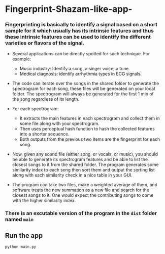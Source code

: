 # Fingerprint-Shazam-like-app-

### Fingerprinting is basically to identify a signal based on a short sample for it which usually has its intrinsic features and thus these intrinsic features can be used to identify the different varieties or flavors of the signal. 
- Several applications can be directly spotted for such technique. For example:
  - Music industry: Identify a song, a singer voice, a tune.
  - Medical diagnosis: identify arrhythmia types in ECG signals.

- The code can iterate over the songs in the shared folder to generate the spectrogram for each song, these files will be generated on your local folder.
The spectrogram will always be generated for the first 1 min of the song regardless of its length.
- For each spectrogram:
  - It extracts the main features in each spectrogram and collect them in some file along with your spectrogram.
  - Then uses perceptual hash function to hash the collected features into a shorter sequence. 
  - Both outputs from the previous two items are the fingerprint for each song.
 
- Now, given any sound file (either song, or vocals, or music), you should be able to generate its spectrogram features and be able to list the closest songs to it from the shared folder. The program generates some similarity index to each song then sort them and output the sorting list along with each similarity check in a nice table in your GUI.
 
- The program can take two files, make a weighted average of them, and software treats the new summation as a new file and search for the closest songs to it. One would expect the contributing songs to come with the higher similarity index.

### There is an excutable version of the program in the `dist` folder named `main`

## Run the app 

```bash
python main.py
```
